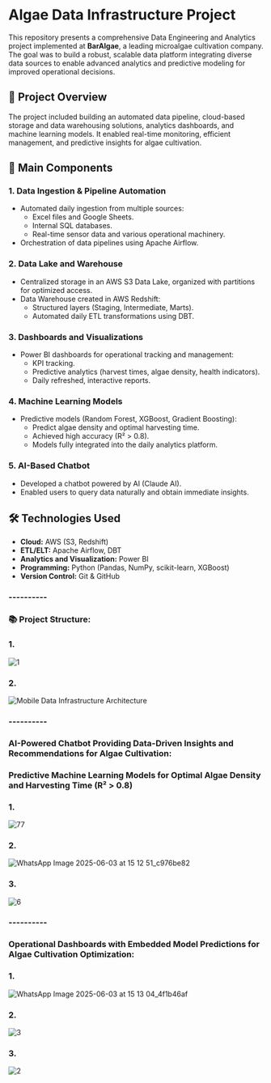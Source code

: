 # Algae Data Infrastructure Project

This repository presents a comprehensive Data Engineering and Analytics project implemented at **BarAlgae**, a leading microalgae cultivation company. The goal was to build a robust, scalable data platform integrating diverse data sources to enable advanced analytics and predictive modeling for improved operational decisions.

## 🚩 Project Overview

The project included building an automated data pipeline, cloud-based storage and data warehousing solutions, analytics dashboards, and machine learning models. It enabled real-time monitoring, efficient management, and predictive insights for algae cultivation.

## 🔗 Main Components

### 1. Data Ingestion & Pipeline Automation
- Automated daily ingestion from multiple sources:
  - Excel files and Google Sheets.
  - Internal SQL databases.
  - Real-time sensor data and various operational machinery.
- Orchestration of data pipelines using Apache Airflow.

### 2. Data Lake and Warehouse
- Centralized storage in an AWS S3 Data Lake, organized with partitions for optimized access.
- Data Warehouse created in AWS Redshift:
  - Structured layers (Staging, Intermediate, Marts).
  - Automated daily ETL transformations using DBT.

### 3. Dashboards and Visualizations
- Power BI dashboards for operational tracking and management:
  - KPI tracking.
  - Predictive analytics (harvest times, algae density, health indicators).
  - Daily refreshed, interactive reports.

### 4. Machine Learning Models
- Predictive models (Random Forest, XGBoost, Gradient Boosting):
  - Predict algae density and optimal harvesting time.
  - Achieved high accuracy (R² > 0.8).
  - Models fully integrated into the daily analytics platform.

### 5. AI-Based Chatbot
- Developed a chatbot powered by AI (Claude AI).
- Enabled users to query data naturally and obtain immediate insights.

## 🛠 Technologies Used
- **Cloud:** AWS (S3, Redshift)
- **ETL/ELT:** Apache Airflow, DBT
- **Analytics and Visualization:** Power BI
- **Programming:** Python (Pandas, NumPy, scikit-learn, XGBoost)
- **Version Control:** Git & GitHub

### ----------
### 📚 Project Structure:
### 1.
![1](https://github.com/user-attachments/assets/1c20392d-a589-4bde-ab38-24a285b191ef)
### 2.
![Mobile Data Infrastructure Architecture](https://github.com/user-attachments/assets/4567802f-e1a7-482d-8a8b-0fb80708668b)

### ----------
### AI-Powered Chatbot Providing Data-Driven Insights and Recommendations for Algae Cultivation:
### Predictive Machine Learning Models for Optimal Algae Density and Harvesting Time (R² > 0.8)
### 1.
![77](https://github.com/user-attachments/assets/d352a00c-545e-4703-8428-fc59560aa567)
### 2.
![WhatsApp Image 2025-06-03 at 15 12 51_c976be82](https://github.com/user-attachments/assets/b6ccb7be-3f92-4855-b118-b80df63b82a1)
### 3.
![6](https://github.com/user-attachments/assets/875e67b6-9308-4d5b-9c87-e0089689b3d7)

### ----------
### Operational Dashboards with Embedded Model Predictions for Algae Cultivation Optimization:
### 1.
![WhatsApp Image 2025-06-03 at 15 13 04_4f1b46af](https://github.com/user-attachments/assets/1b22ad0a-d856-40df-a04c-9619fbf6242b)
### 2.
![3](https://github.com/user-attachments/assets/7cd3f714-d4dc-4311-994e-3bf8721906d8)
### 3.
![2](https://github.com/user-attachments/assets/084f4a59-8ace-4eb2-853c-b24726e77708)






